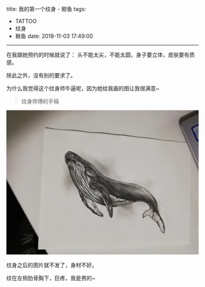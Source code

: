 title: 我的第一个纹身 - 鲸鱼
tags:
  - TATTOO
  - 纹身
  - 鲸鱼
date: 2018-11-03 17:49:00
---

在我跟她预约的时候就说了： 头不能太尖，不能太圆，身子要立体，皮肤要有质感。

除此之外，没有别的要求了。

为什么我觉得这个纹身师牛逼呢，因为她给我画的图让我很满意~

> 纹身师傅的手稿

![纹身师傅的手稿](../images/tattoo-whale.jpg)

纹身之后的图片就不发了，身材不好。

纹在左侧肋骨胸下，巨疼，我是男的~